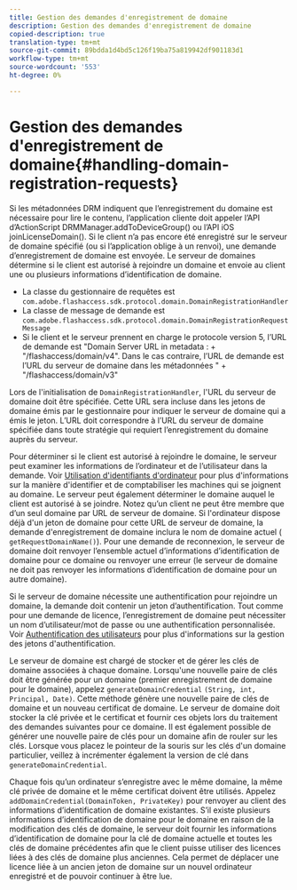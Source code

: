 ```yaml
---
title: Gestion des demandes d'enregistrement de domaine
description: Gestion des demandes d'enregistrement de domaine
copied-description: true
translation-type: tm+mt
source-git-commit: 89bdda1d4bd5c126f19ba75a819942df901183d1
workflow-type: tm+mt
source-wordcount: '553'
ht-degree: 0%

---
```



# Gestion des demandes d&#39;enregistrement de domaine{#handling-domain-registration-requests}

Si les métadonnées DRM indiquent que l’enregistrement du domaine est nécessaire pour lire le contenu, l’application cliente doit appeler l’API d’ActionScript DRMManager.addToDeviceGroup() ou l’API iOS joinLicenseDomain(). Si le client n’a pas encore été enregistré sur le serveur de domaine spécifié (ou si l’application oblige à un renvoi), une demande d’enregistrement de domaine est envoyée. Le serveur de domaines détermine si le client est autorisé à rejoindre un domaine et envoie au client une ou plusieurs informations d’identification de domaine.

* La classe du gestionnaire de requêtes est `com.adobe.flashaccess.sdk.protocol.domain.DomainRegistrationHandler`
* La classe de message de demande est `com.adobe.flashaccess.sdk.protocol.domain.DomainRegistrationRequestMessage`
* Si le client et le serveur prennent en charge le protocole version 5, l’URL de demande est &quot;Domain Server URL in metadata : + &quot;/flashaccess/domain/v4&quot;. Dans le cas contraire, l’URL de demande est l’URL du serveur de domaine dans les métadonnées &quot; + &quot;/flashaccess/domain/v3&quot;

Lors de l&#39;initialisation de `DomainRegistrationHandler`, l&#39;URL du serveur de domaine doit être spécifiée. Cette URL sera incluse dans les jetons de domaine émis par le gestionnaire pour indiquer le serveur de domaine qui a émis le jeton. L’URL doit correspondre à l’URL du serveur de domaine spécifiée dans toute stratégie qui requiert l’enregistrement du domaine auprès du serveur.

Pour déterminer si le client est autorisé à rejoindre le domaine, le serveur peut examiner les informations de l’ordinateur et de l’utilisateur dans la demande. Voir [Utilisation d&#39;identifiants d&#39;ordinateur](../../aaxs-protecting-content/content-implementing-the-license-server/content-processing-aaxs-requests/content-using-machine-ids.md) pour plus d&#39;informations sur la manière d&#39;identifier et de comptabiliser les machines qui se joignent au domaine. Le serveur peut également déterminer le domaine auquel le client est autorisé à se joindre. Notez qu’un client ne peut être membre que d’un seul domaine par URL de serveur de domaine. Si l&#39;ordinateur dispose déjà d&#39;un jeton de domaine pour cette URL de serveur de domaine, la demande d&#39;enregistrement de domaine inclura le nom de domaine actuel ( `getRequestDomainName()`). Pour une demande de reconnexion, le serveur de domaine doit renvoyer l’ensemble actuel d’informations d’identification de domaine pour ce domaine ou renvoyer une erreur (le serveur de domaine ne doit pas renvoyer les informations d’identification de domaine pour un autre domaine).

Si le serveur de domaine nécessite une authentification pour rejoindre un domaine, la demande doit contenir un jeton d’authentification. Tout comme pour une demande de licence, l’enregistrement de domaine peut nécessiter un nom d’utilisateur/mot de passe ou une authentification personnalisée. Voir [Authentification des utilisateurs](../../aaxs-protecting-content/content-introduction/content-usage-rules/content-authentication/content-user-authentication.md) pour plus d&#39;informations sur la gestion des jetons d&#39;authentification.

Le serveur de domaine est chargé de stocker et de gérer les clés de domaine associées à chaque domaine. Lorsqu&#39;une nouvelle paire de clés doit être générée pour un domaine (premier enregistrement de domaine pour le domaine), appelez `generateDomainCredential` `(String, int, Principal, Date)`. Cette méthode génère une nouvelle paire de clés de domaine et un nouveau certificat de domaine. Le serveur de domaine doit stocker la clé privée et le certificat et fournir ces objets lors du traitement des demandes suivantes pour ce domaine. Il est également possible de générer une nouvelle paire de clés pour un domaine afin de rouler sur les clés. Lorsque vous placez le pointeur de la souris sur les clés d&#39;un domaine particulier, veillez à incrémenter également la version de clé dans `generateDomainCredential`.

Chaque fois qu’un ordinateur s’enregistre avec le même domaine, la même clé privée de domaine et le même certificat doivent être utilisés. Appelez `addDomainCredential(DomainToken, PrivateKey)` pour renvoyer au client des informations d’identification de domaine existantes. S’il existe plusieurs informations d’identification de domaine pour le domaine en raison de la modification des clés de domaine, le serveur doit fournir les informations d’identification de domaine pour la clé de domaine actuelle et toutes les clés de domaine précédentes afin que le client puisse utiliser des licences liées à des clés de domaine plus anciennes. Cela permet de déplacer une licence liée à un ancien jeton de domaine sur un nouvel ordinateur enregistré et de pouvoir continuer à être lue.
